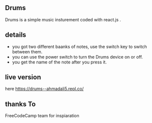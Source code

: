 ## Drums 
Drums is a simple music insturement coded with react.js .

## details
<ul>
<li>you got two different baanks of notes, use the switch key to switch between them.</li>
<li>you can use the power switch to turn the Drums device on or off.</li>
<li>you get the name of the note after you press it.</li>
</ul>


## live version 
here https://drums--ahmadali5.repl.co/

## thanks To 
FreeCodeCamp team for inspiaration
